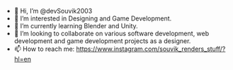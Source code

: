 - 👋 Hi, I’m @devSouvik2003
- 👀 I’m interested in Designing and Game Development.
- 🌱 I’m currently learning Blender and Unity.
- 💞️ I’m looking to collaborate on various software development, web development and game development projects as a designer.
- 📫 How to reach me: https://www.instagram.com/souvik_renders_stuff/?hl=en

<!---
devSouvik2003/devSouvik2003 is a ✨ special ✨ repository because its `README.md` (this file) appears on your GitHub profile.
You can click the Preview link to take a look at your changes.
--->
